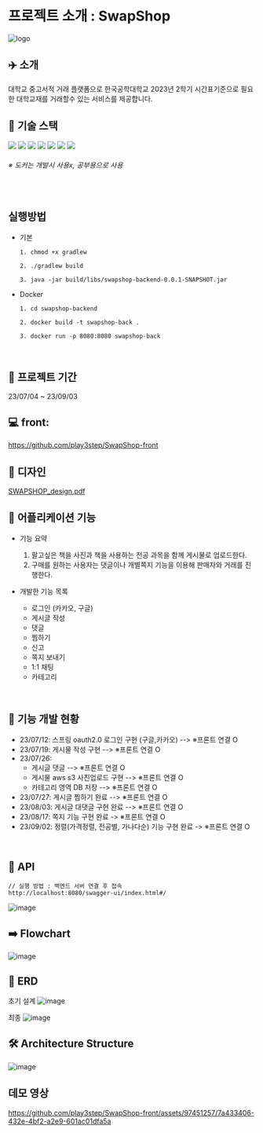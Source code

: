 # 프로젝트 소개 : SwapShop


![logo](https://github.com/play3step/SwapShop-front/assets/97451257/93b9794a-53dd-4ccc-86ce-07ebc4120993)



## ✈️ 소개
대학교 중고서적 거래 플랫폼으로 한국공학대학교 2023년 2학기 시간표기준으로 필요한 대학교재를 거래할수 있는 서비스를 제공합니다.


## 📖 기술 스택
<div>
<img src="https://img.shields.io/badge/java-007396?style=for-the-badge&logo=java&logoColor=white">
<img src="https://img.shields.io/badge/springboot-6DB33F?style=for-the-badge&logo=springboot&logoColor=white">
<img src="https://img.shields.io/badge/mysql-4479A1?style=for-the-badge&logo=mysql&logoColor=white"> 
<img src="https://img.shields.io/badge/docker-4479A1?style=for-the-badge&logo=docker&logoColor=white">
<img src="https://img.shields.io/badge/amazonaws-232F3E?style=for-the-badge&logo=amazonaws&logoColor=white">
<img src="https://img.shields.io/badge/gradle-02303A?style=for-the-badge&logo=gradle&logoColor=white">
<img src="https://img.shields.io/badge/git-F05032?style=for-the-badge&logo=git&logoColor=white">
</div>      

<h6>※ 도커는 개발시 사용x, 공부용으로 사용</h6>

<br>

## 실행방법
- 기본
  ```
  1. chmod +x gradlew

  2. ./gradlew build

  3. java -jar build/libs/swapshop-backend-0.0.1-SNAPSHOT.jar
  ```
- Docker
  ```
  1. cd swapshop-backend

  2. docker build -t swapshop-back .
  
  3. docker run -p 8080:8080 swapshop-back
  ```
<br>


## 📆 프로젝트 기간
23/07/04 ~ 23/09/03
<br>

## 💻 front: 
https://github.com/play3step/SwapShop-front 
<br>


## 🎨 디자인
[SWAPSHOP_design.pdf](..%2F..%2F..%2FDownloads%2FSWAPSHOP_design.pdf)
<br>

## 📝 어플리케이션 기능
- 기능 요약
  1. 팔고싶은 책을 사진과 책을 사용하는 전공 과목을 함께 게시물로 업로드한다.
  2. 구매를 원하는 사용자는 댓글이나 개별쪽지 기능을 이용해 판매자와 거래를 진행한다.
  
- 개발한 기능 목록
  - 로그인 (카카오, 구글)
  - 게시글 작성
  - 댓글
  - 찜하기
  - 신고
  - 쪽지 보내기
  - 1:1 채팅
  - 카테고리 
<br>


## 📝 기능 개발 현황
- 23/07/12: 스프링 oauth2.0 로그인 구현 (구글,카카오) --> ※프론트 연결 O
- 23/07/19: 게시물 작성 구현 --> ※프론트 연결 O
- 23/07/26:
  - 게시글 댓글 --> ※프론트 연결 O
  - 게시물 aws s3 사진업로드 구현 --> ※프론트 연결 O
  - 카테고리 영역 DB 저장 --> ※프론트 연결 O
- 23/07/27: 게시글 찜하기 완료 --> ※프론트 연결 O
- 23/08/03: 게시글 대댓글 구현 완료 --> ※프론트 연결 O
- 23/08/17: 쪽지 기능 구현 완료 -> ※프론트 연결 O
- 23/09/02: 정렬(가격정렬, 전공별, 가나다순) 기능 구현 완료 -> ※프론트 연결 O
<br>

## 📃 API
```
// 실행 방법 : 백엔드 서버 연결 후 접속
http://localhost:8080/swagger-ui/index.html#/
```

![image](https://github.com/why-only-english/Programmers/assets/114092152/29292426-5a7a-4159-805e-59c26f17abe7)
<br>

## ➡️️ Flowchart
![image](https://github.com/why-only-english/Programmers/assets/114092152/a620064c-99a5-431d-ba94-bd274fcef96d)
<br>

## 📑 ERD
초기 설계
![image](https://github.com/why-only-english/Programmers/assets/114092152/209714f8-886b-4052-89c2-2e49b79f9afe)

최종 
![image](https://github.com/SangWoon123/swapshop-backend/assets/100204926/909aff2e-37aa-4b2f-9066-e61924ca3387)
<br>

## 🛠️ Architecture Structure
![image](https://github.com/SangWoon123/swapshop-backend/assets/114092152/34d934a0-e088-4c42-ad7d-f501d5ba2ab5)
<br>

<!-- 
## 🙋 데모 (완성X)

<img width="30%" src="https://github.com/SangWoon123/swapshop-backend/assets/100204926/f4c7d764-c7b8-48b2-9838-611543b95f36"/> -->

## 데모 영상

https://github.com/play3step/SwapShop-front/assets/97451257/7a433406-432e-4bf2-a2e9-601ac01dfa5a


